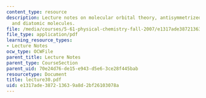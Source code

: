 ```yaml
---
content_type: resource
description: Lecture notes on molecular orbital theory, antisymmetrized wavefunctions,
  and diatomic molecules.
file: /media/courses/5-61-physical-chemistry-fall-2007/e1317ade387213639a8d2bf26103078a_lecture30.pdf
file_type: application/pdf
learning_resource_types:
- Lecture Notes
ocw_type: OCWFile
parent_title: Lecture Notes
parent_type: CourseSection
parent_uid: 70e24d76-de15-e943-d5e6-3ce28f445bab
resourcetype: Document
title: lecture30.pdf
uid: e1317ade-3872-1363-9a8d-2bf26103078a
---
```

